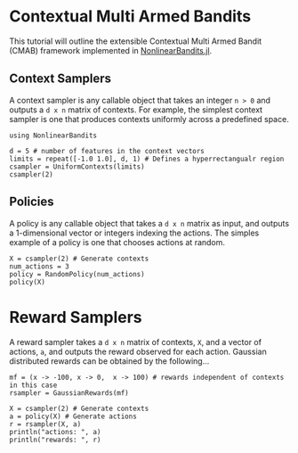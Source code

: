 # Contextual Multi Armed Bandits

This tutorial will outline the extensible Contextual Multi Armed Bandit (CMAB) framework
implemented in [NonlinearBandits.jl](https://github.com/dfcorbin/NonlinearBandits.jl).

## Context Samplers

A context sampler is any callable object that takes an integer `n > 0` and outputs
a `d x n` matrix of contexts. For example, the simplest context sampler is one that
produces contexts uniformly across a predefined space.

```@example bandits
using NonlinearBandits

d = 5 # number of features in the context vectors
limits = repeat([-1.0 1.0], d, 1) # Defines a hyperrectangualr region
csampler = UniformContexts(limits)
csampler(2)
```

## Policies

A policy is any callable object that takes a `d x n` matrix as input, and outputs a
1-dimensional vector or integers indexing the actions. The simples example of a policy
is one that chooses actions at random.

```@example bandits
X = csampler(2) # Generate contexts
num_actions = 3
policy = RandomPolicy(num_actions)
policy(X)
```

# Reward Samplers

A reward sampler takes a `d x n` matrix of contexts, `X`, and a vector of actions, `a`,
and outputs the reward observed for each action. Gaussian distributed rewards can
be obtained by the following...

```@example bandits 
mf = (x -> -100, x -> 0,  x -> 100) # rewards independent of contexts in this case
rsampler = GaussianRewards(mf)

X = csampler(2) # Generate contexts
a = policy(X) # Generate actions
r = rsampler(X, a)
println("actions: ", a)
println("rewards: ", r)
```